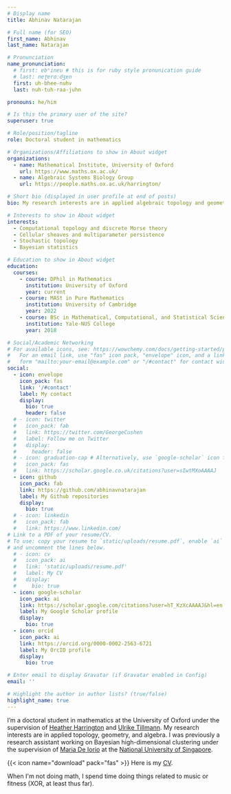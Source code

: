 ```yaml
---
# Display name
title: Abhinav Natarajan

# Full name (for SEO)
first_name: Abhinav
last_name: Natarajan

# Pronunciation
name_pronunciation:
  # first: ɐbʱinɐʋ # this is for ruby style pronunication guide
  # last: nɐʈɐrɑːdʒɐn
  first: uh-bhee-nuhv
  last: nuh-tuh-raa-juhn

pronouns: he/him

# Is this the primary user of the site?
superuser: true

# Role/position/tagline
role: Doctoral student in mathematics

# Organizations/Affiliations to show in About widget
organizations:
  - name: Mathematical Institute, University of Oxford
    url: https://www.maths.ox.ac.uk/
  - name: Algebraic Systems Biology Group
    url: https://people.maths.ox.ac.uk/harrington/

# Short bio (displayed in user profile at end of posts)
bio: My research interests are in applied algebraic topology and geometry, statistics, and machine learning.

# Interests to show in About widget
interests:
  - Computational topology and discrete Morse theory
  - Cellular sheaves and multiparameter persistence
  - Stochastic topology
  - Bayesian statistics

# Education to show in About widget
education:
  courses:
    - course: DPhil in Mathematics
      institution: University of Oxford
      year: current
    - course: MASt in Pure Mathematics
      institution: University of Cambridge
      year: 2022
    - course: BSc in Mathematical, Computational, and Statistical Sciences
      institution: Yale-NUS College
      year: 2018

# Social/Academic Networking
# For available icons, see: https://wowchemy.com/docs/getting-started/page-builder/#icons
#   For an email link, use "fas" icon pack, "envelope" icon, and a link in the
#   form "mailto:your-email@example.com" or "/#contact" for contact widget.
social:
  - icon: envelope
    icon_pack: fas
    link: '/#contact'
    label: My contact
    display:
      bio: true
      header: false
  # - icon: twitter
  #   icon_pack: fab
  #   link: https://twitter.com/GeorgeCushen
  #   label: Follow me on Twitter
  #   display:
  #     header: false
  # - icon: graduation-cap # Alternatively, use `google-scholar` icon from `ai` icon pack
  #   icon_pack: fas
  #   link: https://scholar.google.co.uk/citations?user=sIwtMXoAAAAJ
  - icon: github
    icon_pack: fab
    link: https://github.com/abhinavnatarajan
    label: My Github repositories
    display:
      bio: true
  # - icon: linkedin
  #   icon_pack: fab
  #   link: https://www.linkedin.com/
# Link to a PDF of your resume/CV.
# To use: copy your resume to `static/uploads/resume.pdf`, enable `ai` icons in `params.yaml`,
# and uncomment the lines below.
  # - icon: cv
  #   icon_pack: ai
  #   link: 'static/uploads/resume.pdf'
  #   label: My CV
  #   display:
  #     bio: true
  - icon: google-scholar
    icon_pack: ai
    link: https://scholar.google.com/citations?user=hT_KzXcAAAAJ&hl=en
    label: My Google Scholar profile
    display:
      bio: true
  - icon: orcid
    icon_pack: ai
    link: https://orcid.org/0000-0002-2563-6721
    label: My OrcID profile
    display:
      bio: true

# Enter email to display Gravatar (if Gravatar enabled in Config)
email: ''

# Highlight the author in author lists? (true/false)
highlight_name: true
---
```


I’m a doctoral student in mathematics at the University of Oxford under the supervision of [Heather Harrington](https://www.maths.ox.ac.uk/people/heather.harrington) and [Ulrike Tillmann](https://people.maths.ox.ac.uk/tillmann/). My research interests are in applied topology, geometry, and algebra. I was previously a research assistant working on Bayesian high-dimensional clustering under the supervision of [Maria De Iorio](https://discovery.nus.edu.sg/13583-maria-de-iorio) at the [National University of Singapore](https://nus.edu.sg). 

{{< icon name="download" pack="fas" >}} Here is my [CV](https://www.dropbox.com/scl/fi/6l5fa3dl0mvfixgky3mrf/CV_Abhinav_Natarajan.pdf?rlkey=vgsdu1aa4pkt2ljc90ymy8pso&dl=0).

When I'm not doing math, I spend time doing things related to music or fitness (XOR, at least thus far).
